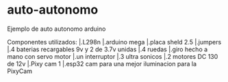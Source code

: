 # auto-autonomo
Ejemplo de auto autonomo arduino

Componentes utilizados:
|.L298n
|.arduino mega
|.placa sheld 2.5
|.jumpers
|.4 baterias recargables 9v y 2 de 3.7v unidas
|.4 ruedas
|.giro hecho a mano con servo motor
|.un interruptor
|.3 ultra sonicos
|.2 motores DC 130 de 12v
|.Pixy cam 1 
|.esp32 cam para una mejor iluminacion para la PixyCam

